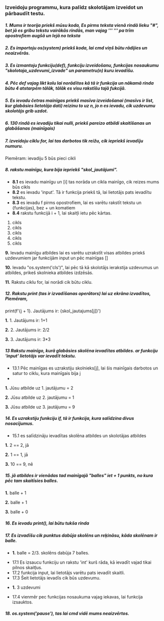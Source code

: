 ### Izveidoju programmu, kura palīdz skolotājam izveidot un pārbaudīt testu.

##### **1.** Mums ir teorija priekš mūsu koda, Es pirms teksta vienā rindā lieku "#", bet jā es gribu tekstu vairākās rindās, man vajag '''   '''   pa trīm opostrofiem augšā un lejā no teksta

##### **2.** Es importoju os(system) priekš koda, lai cmd viņš būtu rādijies un neaizvērās.

##### **3.** Es izmantoju funkciju(def), funkciju izveidošanu, funkcijas nosaukumu "skolotaja_uzdevumi_izvade" un parametru(n) kuru ievadīšu.
##### **4.** Pēc def vajag likt kolu lai norādītos kā tā ir funkcija un nākamā rinda būtu 4 atstarpēm tālāk, tālāk es visu rakstīšu tajā fukcijā.
##### **5.** Es ievadu četras mainīgas priekš masīva izveidošanai (masīvs ir list, kur glabāsies lietotāja dati) reizinu to uz n, jo n es ievadu, cik uzdevumu skolotājs grib uzdot.
##### **6.** 130 rindā es ievadiju tikai nulli, priekš pareizo atbildi skaitīšanas un glabāšanas (mainīgais)
##### **7.** izveidoju ciklu for, lai tas darbotos tik reižu, cik iepriekš ievadīju numuru.
Piemēram:
ievadiju 5 
būs pieci cikli

##### __8.__ rakstu mainīgu, kura bija iepriekš "skol_jautājumi". 
* __8.1__ es ievadu mainīgu un [i] tas norāda un cikla mainīgo, cik reizes mums būs cikls
* __8.2__ es ievadu 'input'. Tā ir funkcija priekš tā, lai lietotājs pats ievadītu tekstu.
* __8.3__ es ievadu f pirms opostrofiem, lai es varētu rakstīt tekstu un {funkcijas}, bez + un komatiem
* **8.4** rakstu funkcijā i + 1, lai skaitļi ietu pēc kārtas.
1. cikls 
2. cikls 
3. cikls 
4. cikls
5. cikls

**9.** Ievadu mainīgu atbildes lai es varētu uzrakstīt visas atbildes priekš uzdevumiem jar funkcijām input un pēc mainīgas []

**10.** Ievadu "os.system('cls')", lai pēc tā kā skolotājs ierakstija uzdevumus un atbildes, prikeš skolnieka atbildes izdzēsās.

**11.** Rakstu ciklu for, lai norādi cik būtu ciklu.

##### **12.** Rakstu print (tas ir izvadīšanas operātors) lai uz ekrāna izvadītos, Piemēram, 
print(f'{j + 1}. Jautājums ir: {skol_jautajums[j]}')

__1.__  1. Jautājums ir: 1+1

__2.__ 2. Jautājums ir: 2/2

__3.__ 3. Jautājums ir: 3*3

##### **13** Rakstu mainīgo, kurā glabāsies skolēna ievadītas atbildes. ar funkciju 'input' lietotājs var ievadīt tekstu.
* 13.1 Pēc mainīgas es uzrakstiju skolnieks[j], lai šis mainīgais darbotos un satur to ciklu, kura mainīgais bija j
* 
__1.__ Jūsu atbilde uz 1. jautājumu = 2

__2.__ Jūsu atbilde uz 2. jautājumu = 1

__3.__ Jūsu atbilde uz 3. jautājumu = 9


##### **14.** Es uzrakstiju funkciju if, tā ir funkcija, kura salīdzina divus nosacījumus. 
* 15.1 es salīdzināju ievadītas skolēna atbildes un skolotājas atbildes
 
__1.__ 2 == 2, jā  

__2.__ 1 == 1, jā

__3.__ 10 == 9, nē 


##### **15.** jā atbildes ir vienādas tad mainīgajā "balles" iet + 1 punkts, no kura pēc tam skaitīsies balles.

__1.__ balle + 1

**2.** balle + 1

__3.__ balle + 0

##### **16.** Es ievadu print(), lai būtu tukša rinda
##### **17.** Es izvadīšu cik punktus dabūja skolēns un reķināsu, kāda skolēnam ir balle.
- __1.__ balle = 2/3.    skolēns dabūja 7 balles.
* 17.1  Es izsaucu funkciju un rakstu 'int' kurš rāda, kā ievadīt vajad tikai pilnos skaitļus.
* 17.2 funkcija input, lai lietotājs varētu pats ievadīt skaitli.
* 17.3 Šeit lietotājs ievadīs cik būs uzdevumu.
- __1.__ 3 uzdevumi
* 17.4 vienmēr pec funkcijas nosaukuma vajag iekavas, lai funkcija izsauktos.

##### **18.** os.system('pause'), tas lai cmd vidē mums neaizvērtos.

